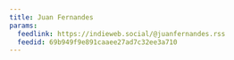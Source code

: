 ```yaml
---
title: Juan Fernandes
params:
  feedlink: https://indieweb.social/@juanfernandes.rss
  feedid: 69b949f9e891caaee27ad7c32ee3a710
---
```

